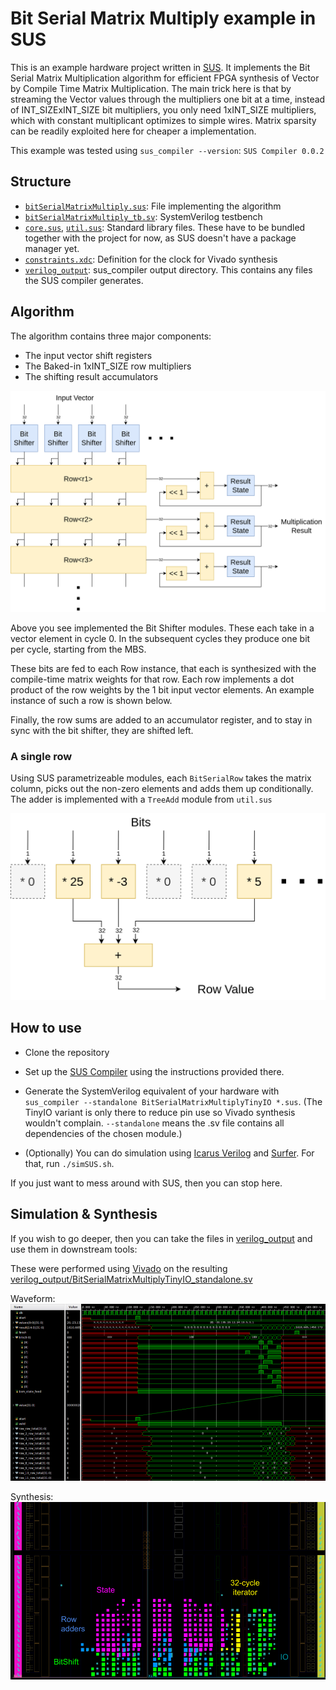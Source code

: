 # Bit Serial Matrix Multiply example in SUS

This is an example hardware project written in [SUS](https://github.com/pc2/sus-compiler/). It implements the Bit Serial Matrix Multiplication algorithm for efficient FPGA synthesis of Vector by Compile Time Matrix Multiplication. The main trick here is that by streaming the Vector values through the multipliers one bit at a time, instead of INT_SIZExINT_SIZE bit multipliers, you only need 1xINT_SIZE multipliers, which with constant multiplicant optimizes to simple wires. Matrix sparsity can be readily exploited here for cheaper a implementation. 

This example was tested using `sus_compiler --version`: `SUS Compiler 0.0.2`

## Structure
- [`bitSerialMatrixMultiply.sus`](bitSerialMatrixMultiply.sus): File implementing the algorithm
- [`bitSerialMatrixMultiply_tb.sv`](bitSerialMatrixMultiply_tb.sv): SystemVerilog testbench
- [`core.sus`](core.sus), [`util.sus`](util.sus): Standard library files. These have to be bundled together with the project for now, as SUS doesn't have a package manager yet. 
- [`constraints.xdc`](constraints.xdc): Definition for the clock for Vivado synthesis
- [`verilog_output`](verilog_output): sus_compiler output directory. This contains any files the SUS compiler generates. 


## Algorithm

The algorithm contains three major components:
- The input vector shift registers
- The Baked-in 1xINT_SIZE row multipliers
- The shifting result accumulators

![Overarching Architecture](images/bitSerialMatMul.drawio.png)

Above you see implemented the Bit Shifter modules. These each take in a vector element in cycle 0. In the subsequent cycles they produce one bit per cycle, starting from the MBS. 

These bits are fed to each Row instance, that each is synthesized with the compile-time matrix weights for that row. Each row implements a dot product of the row weights by the 1 bit input vector elements. An example instance of such a row is shown below. 

Finally, the row sums are added to an accumulator register, and to stay in sync with the bit shifter, they are shifted left. 

### A single row
Using SUS parametrizeable modules, each `BitSerialRow` takes the matrix column, picks out the non-zero elements and adds them up conditionally. The adder is implemented with a `TreeAdd` module from `util.sus`

![An example individual Row](images/bitSerialRow.drawio.png)

## How to use
- Clone the repository

- Set up the [SUS Compiler](https://github.com/pc2/sus-compiler?tab=readme-ov-file#installation) using the instructions provided there. 

- Generate the SystemVerilog equivalent of your hardware with `sus_compiler --standalone BitSerialMatrixMultiplyTinyIO *.sus`. (The TinyIO variant is only there to reduce pin use so Vivado synthesis wouldn't complain. `--standalone` means the .sv file contains all dependencies of the chosen module.)

- (Optionally) You can do simulation using [Icarus Verilog](https://steveicarus.github.io/iverilog/index.html) and [Surfer](https://surfer-project.org/). For that, run `./simSUS.sh`. 

If you just want to mess around with SUS, then you can stop here. 

## Simulation & Synthesis
If you wish to go deeper, then you can take the files in [verilog_output](verilog_output) and use them in downstream tools:

These were performed using [Vivado](https://www.xilinx.com/support/download.html) on the resulting [verilog_output/BitSerialMatrixMultiplyTinyIO_standalone.sv](verilog_output/BitSerialMatrixMultiplyTinyIO_standalone.sv)

Waveform:
![Vivado WaveForm](images/susWaveforms.png)

Synthesis:
![Vivado Synthesis](images/susSynthesized.png)
